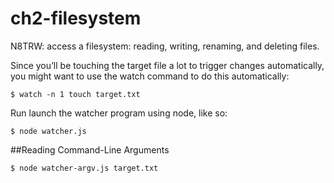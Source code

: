 # ch2-filesystem
N8TRW: access a filesystem: reading, writing, renaming, and deleting files.


Since you’ll be touching the target file a lot to trigger changes automatically, you might want to use the watch command to do this automatically:

```shell
$ watch -n 1 touch target.txt
```

Run launch the watcher program using node, like so:

```shell
$ node watcher.js
```

##Reading Command-Line Arguments
```shell
$ node watcher-argv.js target.txt
```